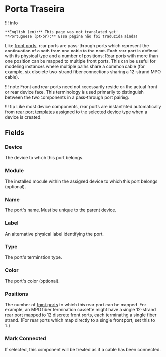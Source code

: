 # Porta Traseira

!!! info

    **English (en):** This page was not translated yet!
    **Portuguese (pt-br):** Essa página não foi traduzida ainda!

Like [front ports](./frontport.md), rear ports are pass-through ports which represent the continuation of a path from one cable to the next. Each rear port is defined with its physical type and a number of positions: Rear ports with more than one position can be mapped to multiple front ports. This can be useful for modeling instances where multiple paths share a common cable (for example, six discrete two-strand fiber connections sharing a 12-strand MPO cable).

!!! note
    Front and rear ports need not necessarily reside on the actual front or rear device face. This terminology is used primarily to distinguish between the two components in a pass-through port pairing.

!!! tip
    Like most device components, rear ports are instantiated automatically from [rear port templates](./rearporttemplate.md) assigned to the selected device type when a device is created.

## Fields

### Device

The device to which this port belongs.

### Module

The installed module within the assigned device to which this port belongs (optional).

### Name

The port's name. Must be unique to the parent device.

### Label

An alternative physical label identifying the port.

### Type

The port's termination type.

### Color

The port's color (optional).

### Positions

The number of [front ports](./frontport.md) to which this rear port can be mapped. For example, an MPO fiber termination cassette might have a single 12-strand rear port mapped to 12 discrete front ports, each terminating a single fiber strand. (For rear ports which map directly to a single front port, set this to `1`.)

### Mark Connected

If selected, this component will be treated as if a cable has been connected.